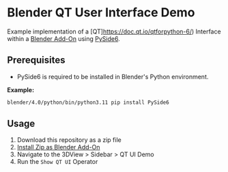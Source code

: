 # Blender QT User Interface Demo

Example implementation of a [QT]https://doc.qt.io/qtforpython-6/) Interface within a [Blender Add-On](https://docs.blender.org/manual/en/latest/editors/preferences/addons.html) using [PySide6](https://pypi.org/project/PySide6/). 

## Prerequisites
- PySide6 is required to be installed in Blender's Python environment.

**Example:**
```bash
blender/4.0/python/bin/python3.11 pip install PySide6
```

## Usage
1. Download this repository as a zip file
2. [Install Zip as Blender Add-On](https://docs.blender.org/manual/en/latest/editors/preferences/addons.html#installing-add-ons)
3. Navigate to the 3DView > Sidebar > QT UI Demo
4. Run the `Show QT UI` Operator 